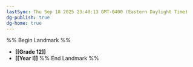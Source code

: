 ```yaml
---
lastSync: Thu Sep 18 2025 23:40:13 GMT-0400 (Eastern Daylight Time)
dg-publish: true
dg-home: true
---
```

%% Begin Landmark %%
- **[[Grade 12]]**
- **[[Year I]]**
%% End Landmark %%
